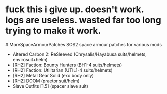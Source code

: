 # fuck this i give up. doesn't work. logs are useless. wasted far too long trying to make it work.

﻿# MoreSpaceArmourPatches
SOS2 space armour patches for various mods
  - Altered Carbon 2: ReSleeved (Chrysalis/Hayabusa suits/helmets, envirosuit+helm)
  - [RH2] Faction: Bounty Hunters (BH1-4 suits/helmets)
  - [RH2] Faction: Utilitarian (UTIL1-4 suits/helmets)
  - [RH2] Metal Gear Solid (exo body only)
  - [RH2] DOOM (praetor suit/helm)
  - Slave Outfits [1.5] (spacer slave suit)
